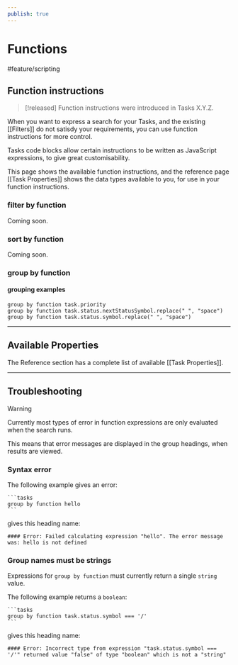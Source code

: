 ```yaml
---
publish: true
---
```


# Functions

<span class="related-pages">#feature/scripting</span>

## Function instructions

> [!released]
> Function instructions were introduced in Tasks X.Y.Z.

When you want to express a search for your Tasks, and the existing [[Filters]] do not satisdy your requirements, you can use function instructions for more control.

Tasks code blocks allow certain instructions to be written as JavaScript expressions, to give great customisability.

This page shows the available function instructions, and the reference page [[Task Properties]] shows the data types available to you, for use in your function instructions.

### filter by function

Coming soon.

<!--
```text
group by function task.status.symbol === '/'
```
-->

### sort by function

Coming soon.

### group by function

#### grouping examples

```text
group by function task.priority
group by function task.status.nextStatusSymbol.replace(" ", "space")
group by function task.status.symbol.replace(" ", "space")
```

<!--
Using task.path, so not yet reading for public visibility:
```text
group by function task.path.replace("some/prefix/", "")
group by function reverse task.path.startsWith("journal/") ? "journal/" : task.path
group by function task.path.startsWith("journal/") ? "journal/" : task.path
```
-->

---

## Available Properties

The Reference section has a complete list of available [[Task Properties]].

---

## Troubleshooting

> [!Warning]
> Currently most types of error in function expressions are only evaluated when the search runs.
>
> This means that error messages are displayed in the group headings, when results are viewed.

### Syntax error

The following example gives an error:

````text
```tasks
group by function hello
```
````

gives this heading name:

```text
#### Error: Failed calculating expression "hello". The error message was: hello is not defined
```

### Group names must be strings

Expressions for `group by function` must currently return a single `string` value.

The following example returns a `boolean`:

````text
```tasks
group by function task.status.symbol === '/'
```
````

gives this heading name:

```text
#### Error: Incorrect type from expression "task.status.symbol === '/'" returned value "false" of type "boolean" which is not a "string"
```
